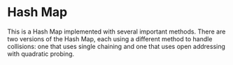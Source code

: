 # Hash Map
This is a Hash Map implemented with several important methods. There are two versions of the Hash Map, each using a different method to handle collisions: one that uses single chaining and one that uses open addressing with quadratic probing.

